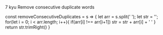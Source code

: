 7 kyu
Remove consecutive duplicate words

const removeConsecutiveDuplicates = s => {
  let arr = s.split(' ');
  let str = '';
  for(let i = 0; i < arr.length; i++){
    if(arr[i] !== arr[i+1])
      str = str + arr[i] + ' '
  }
  return str.trimRight()
}
